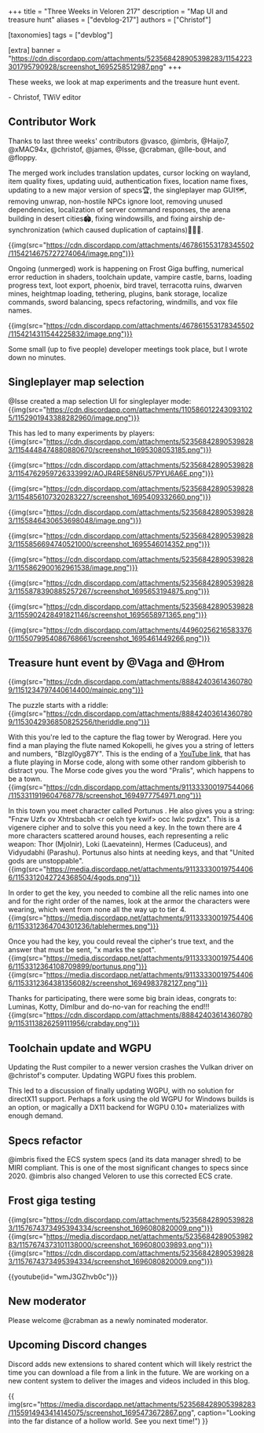 +++
title = "Three Weeks in Veloren 217"
description = "Map UI and treasure hunt"
aliases = ["devblog-217"]
authors = ["Christof"]

[taxonomies]
tags = ["devblog"]

[extra]
banner = "https://cdn.discordapp.com/attachments/523568428905398283/1154223301795790928/screenshot_1695258512987.png"
+++

These weeks, we look at map experiments and the treasure hunt event.

\- Christof, TWiV editor

## Contributor Work

Thanks to last three weeks' contributors @vasco, @imbris, @Haijo7, @xMAC94x,
@christof, @james, @Isse, @crabman, @lle-bout, and @floppy.

The merged work includes translation updates, cursor locking on wayland,
item quality fixes, updating uuid, authentication fixes, location name fixes,
updating to a new major version of specs🏆, the singleplayer map GUI🗺️,
removing unwrap, non-hostile NPCs ignore loot, removing unused dependencies,
localization of server command responses, the arena building in desert cities🏟️,
fixing windowsills,
and fixing airship de-synchronization (which caused duplication of captains)👩🏿‍✈️.

{{img(src="https://cdn.discordapp.com/attachments/467861553178345502/1154214675727274064/image.png")}}

Ongoing (unmerged) work is happening on Frost Giga buffing,
numerical error reduction in shaders, toolchain update, vampire castle, barns,
loading progress text, loot export, phoenix, bird travel, terracotta ruins,
dwarven mines, heightmap loading, tethering, plugins, bank storage, localize commands,
sword balancing, specs refactoring, windmills, and vox file names.

{{img(src="https://cdn.discordapp.com/attachments/467861553178345502/1154214311544225832/image.png")}}

Some small (up to five people) developer meetings took place, but I wrote down no minutes.

## Singleplayer map selection

@Isse created a map selection UI for singleplayer mode:
{{img(src="https://cdn.discordapp.com/attachments/1105860122430931025/1152901943388282960/image.png")}}

This has led to many experiments by players:
{{img(src="https://cdn.discordapp.com/attachments/523568428905398283/1154448474880880670/screenshot_1695308053185.png")}}

{{img(src="https://cdn.discordapp.com/attachments/523568428905398283/1154762959726333992/AOJR4RE58N6U57PYU6A6E.png")}}

{{img(src="https://cdn.discordapp.com/attachments/523568428905398283/1154856107320283227/screenshot_1695409332660.png")}}

{{img(src="https://cdn.discordapp.com/attachments/523568428905398283/1155846430653698048/image.png")}}

{{img(src="https://cdn.discordapp.com/attachments/523568428905398283/1155856694740521000/screenshot_1695546014352.png")}}

{{img(src="https://cdn.discordapp.com/attachments/523568428905398283/1155862900162961538/image.png")}}

{{img(src="https://cdn.discordapp.com/attachments/523568428905398283/1155878390885257267/screenshot_1695653194875.png")}}

{{img(src="https://cdn.discordapp.com/attachments/523568428905398283/1155902428491821146/screenshot_1695658971365.png")}}

{{img(src="https://cdn.discordapp.com/attachments/449602562165833760/1155079954086768661/screenshot_1695461449266.png")}}

## Treasure hunt event by @Vaga and @Hrom

{{img(src="https://cdn.discordapp.com/attachments/888424036143607809/1151234797440614400/mainpic.png")}}

The puzzle starts with a riddle:
{{img(src="https://cdn.discordapp.com/attachments/888424036143607809/1153042936850825256/theriddle.png")}}

With this you're led to the capture the flag tower by Werograd. Here you find a man playing the flute named Kokopelli, he gives you a string of letters and numbers, "BlzgI0yg87Y".
This is the ending of a [YouTube link](https://www.youtube.com/watch?v=BlzgI0yg87Y), that has a flute playing in Morse code, along with some other random gibberish to distract you.
The Morse code gives you the word "Pralis", which happens to be a town.
{{img(src="https://cdn.discordapp.com/attachments/911333300197544066/1153311919604768778/screenshot_1694977754971.png")}}

In this town you meet character called Portunus . He also gives you a string: "Fnzw Uzfx ov Xhtrsbacbh &#60;r oelch tye kwif&#62; occ lwlc pvdzx".
This is a vigenere cipher and to solve this you need a key. In the town there are 4 more characters scattered around houses, each representing a relic weapon:
Thor (Mjolnir), Loki (Laevateinn), Hermes (Caduceus), and Vidyudabhi (Parashu). Portunus also hints at needing keys, and that "United gods are unstoppable".
{{img(src="https://media.discordapp.net/attachments/911333300197544066/1153312042724368504/4gods.png")}}

In order to get the key, you needed to combine all the relic names into one and for the right order of the names, look at the armor the characters were wearing, which went from none all the way up to tier 4.
{{img(src="https://media.discordapp.net/attachments/911333300197544066/1153312364704301236/tablehermes.png")}}

Once you had the key, you could reveal the cipher's true text, and the answer that must be sent, "x marks the spot".
{{img(src="https://media.discordapp.net/attachments/911333300197544066/1153312364108709899/portunus.png")}}
{{img(src="https://media.discordapp.net/attachments/911333300197544066/1153312364381356082/screenshot_1694983782127.png")}}

Thanks for participating, there were some big brain ideas, congrats to: Luminas, Kotty, Dimlbur and do-no-van for reaching the end!!!
{{img(src="https://cdn.discordapp.com/attachments/888424036143607809/1153113826259111956/crabday.png")}}

## Toolchain update and WGPU

Updating the Rust compiler to a newer version crashes the Vulkan driver on @christof's
computer. Updating WGPU fixes this problem.

This led to a discussion of finally updating WGPU, with no solution for
directX11 support.
Perhaps a fork using the old WGPU for Windows builds is an option,
or magically a DX11 backend for WGPU 0.10+ materializes with enough demand.

## Specs refactor

@imbris fixed the ECS system specs (and its data manager shred) to be MIRI compliant.
This is one of the most significant changes to specs since 2020. @imbris also
changed Veloren to use this corrected ECS crate.

## Frost giga testing

{{img(src="https://cdn.discordapp.com/attachments/523568428905398283/1157674373495394334/screenshot_1696080820009.png")}}
{{img(src="https://media.discordapp.net/attachments/523568428905398283/1157674373101138000/screenshot_1696080039893.png")}}
{{img(src="https://cdn.discordapp.com/attachments/523568428905398283/1157674373495394334/screenshot_1696080820009.png")}}

{{youtube(id="wmJ3GZhvb0c")}}

## New moderator

Please welcome @crabman as a newly nominated moderator.

## Upcoming Discord changes

Discord adds new extensions to shared content which will likely restrict the
time you can download a file from a link in the future. We are working on a new
content system to deliver the images and videos included in this blog.

{{
    img(src="https://media.discordapp.net/attachments/523568428905398283/1155914943414145075/screenshot_1695473672867.png",
    caption="Looking into the far distance of a hollow world. See you next time!")
}}
